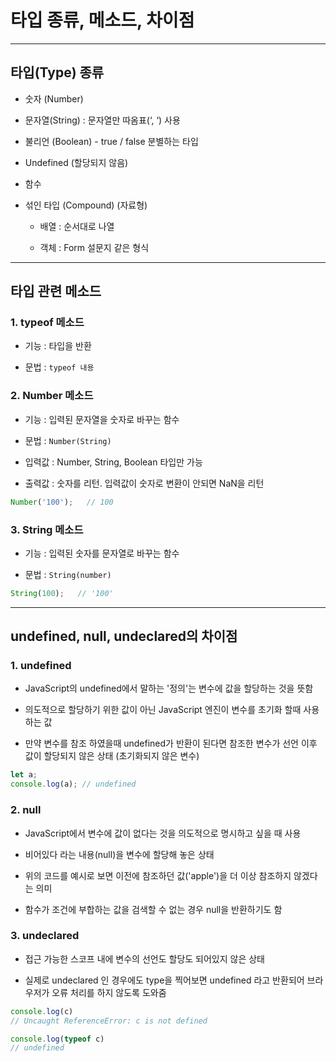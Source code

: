 # 타입 종류, 메소드, 차이점

***

## 타입(Type) 종류

- 숫자 (Number)

- 문자열(String) : 문자열만 따옴표(‘, ‘) 사용

- 불리언 (Boolean) - true / false 분별하는 타입

- Undefined (할당되지 않음)

- 함수

- 섞인 타입 (Compound) (자료형)

  - 배열 : 순서대로 나열

  - 객체 : Form 설문지 같은 형식

***

## 타입 관련 메소드

### 1. typeof 메소드

- 기능 : 타입을 반환

- 문법 : ```typeof 내용```

### 2. Number 메소드
- 기능 : 입력된 문자열을 숫자로 바꾸는 함수

- 문법 : ```Number(String)```

- 입력값 : Number, String, Boolean 타입만 가능

- 출력값 : 숫자를 리턴. 입력값이 숫자로 변환이 안되면 NaN을 리턴

```js
Number('100');   // 100
```

### 3. String 메소드

- 기능 : 입력된 숫자를 문자열로 바꾸는 함수

- 문법 : ```String(number)```

```js
String(100);   // '100'
```

***

## undefined, null, undeclared의 차이점

### 1. undefined
- JavaScript의 undefined에서 말하는 '정의'는 변수에 값을 할당하는 것을 뜻함

- 의도적으로 할당하기 위한 값이 아닌 JavaScript 엔진이 변수를 초기화 할때 사용하는 값

- 만약 변수를 참조 하였을때 undefined가 반환이 된다면 참조한 변수가 선언 이후 값이 할당되지 않은 상태 (초기화되지 않은 변수)

```js
let a;
console.log(a); // undefined
```

### 2. null
- JavaScript에서 변수에 값이 없다는 것을 의도적으로 명시하고 싶을 때 사용

- 비어있다 라는 내용(null)을 변수에 할당해 놓은 상태

- 위의 코드를 예시로 보면 이전에 참조하던 값('apple')을 더 이상 참조하지 않겠다는 의미

- 함수가 조건에 부합하는 값을 검색할 수 없는 경우 null을 반환하기도 함

### 3. undeclared
- 접근 가능한 스코프 내에 변수의 선언도 할당도 되어있지 않은 상태

- 실제로 undeclared 인 경우에도 type을 찍어보면 undefined 라고 반환되어 브라우저가 오류 처리를 하지 않도록 도와줌
```js
console.log(c)
// Uncaught ReferenceError: c is not defined

console.log(typeof c)
// undefined
```

